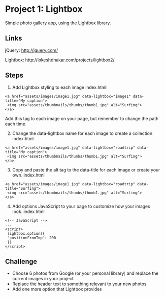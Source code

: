 # Project 1: Lightbox

Simple photo gallery app, using the Lightbox library.

## Links

jQuery: http://jquery.com/

Lightbox: http://lokeshdhakar.com/projects/lightbox2/

## Steps
1. Add Lightbox styling to each image
index.html
```
<a href="assets/images/image1.jpg" data-lightbox="image1" data-title="My caption">
 <img src="assets/thumbnails/thumbs/thumb1.jpg" alt="Surfing">
</a>
```
Add this <a> tag to each image on your page, but remember to change the path each time.

2. Change the data-lightbox name for each image to create a collection.
index.html
```
<a href="assets/images/image1.jpg" data-lightbox="roadtrip" data-title="My caption">
 <img src="assets/thumbnails/thumbs/thumb1.jpg" alt="Surfing">
</a>
```

3. Copy and paste the alt tag to the data-title for each image or create your own.
index.html
```
<a href="assets/images/image1.jpg" data-lightbox="roadtrip" data-title="Surfing">
 <img src="assets/thumbnails/thumbs/thumb1.jpg" alt="Surfing">
</a>
```

4. Add options JavaScript to your page to customize how your images look.
index.html
```
<!-- JavaScript -->
...
<script>
 lightbox.option({
 'positionFromTop': 200
 })
</script>
```

## Challenge

* Choose 6 photos from Google (or your personal library) and replace the current images in your project
* Replace the header text to something relevant to your new photos
* Add one more option that Lightbox provides
